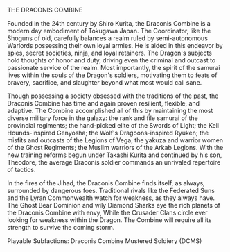 THE DRACONIS COMBINE

Founded in the 24th century by Shiro Kurita, the Draconis Combine is a modern day embodiment of Tokugawa Japan. The Coordinator, like the Shoguns of old, carefully balances a realm ruled by semi-autonomous Warlords possessing their own loyal armies. He is aided in this endeavor by spies, secret societies, ninja, and loyal retainers. The Dragon's subjects hold thoughts of honor and duty, driving even the criminal and outcast to passionate service of the realm. Most importantly, the spirit of the samurai lives within the souls of the Dragon's soldiers, motivating them to feats of bravery, sacrifice, and slaughter beyond what most would call sane.

Though possessing a society obsessed with the traditions of the past, the Draconis Combine has time and again proven resilient, flexible, and adaptive. The Combine accomplished all of this by maintaining the most diverse military force in the galaxy: the rank and file samurai of the provincial regiments; the hand-picked elite of the Swords of Light; the Kell Hounds-inspired Genyosha; the Wolf's Dragoons-inspired Ryuken; the misfits and outcasts of the Legions of Vega; the yakuza and warrior women of the Ghost Regiments; the Muslim warriors of the Arkab Legions. With the new training reforms begun under Takashi Kurita and continued by his son, Theodore, the average Draconis soldier commands an unrivaled repertoire of tactics.

In the fires of the Jihad, the Draconis Combine finds itself, as always, surrounded by dangerous foes. Traditional rivals like the Federated Suns and the Lyran Commonwealth watch for weakness, as they always have. The Ghost Bear Dominion and wily Diamond Sharks eye the rich planets of the Draconis Combine with envy, While the Crusader Clans circle ever looking for weakness within the Dragon.  The Combine will require all its strength to survive the coming storm.


Playable Subfactions:
Draconis Combine Mustered Soldiery (DCMS)
